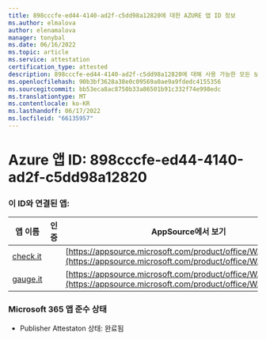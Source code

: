 ```yaml
---
title: 898cccfe-ed44-4140-ad2f-c5dd98a12820에 대한 AZURE 앱 ID 정보
ms.author: elmalova
author: elenamalova
manager: tonybal
ms.date: 06/16/2022
ms.topic: article
ms.service: attestation
certification_type: attested
description: 898cccfe-ed44-4140-ad2f-c5dd98a12820에 대해 사용 가능한 모든 보안 및 규정 준수 정보입니다.
ms.openlocfilehash: 90b3bf3628a38e0c09569a0ae9a9fdedc4155356
ms.sourcegitcommit: bb53eca8ac8750b33a86501b91c332f74e998edc
ms.translationtype: MT
ms.contentlocale: ko-KR
ms.lasthandoff: 06/17/2022
ms.locfileid: "66135957"
---
```

# <a name="azure-app-id-898cccfe-ed44-4140-ad2f-c5dd98a12820"></a>Azure 앱 ID: 898cccfe-ed44-4140-ad2f-c5dd98a12820


### <a name="apps-associated-with-this-id"></a>이 ID와 연결된 앱:
| **앱 이름** | **인증** | **AppSource에서 보기** |
|--------------|---------------|-----------------------|
| [check.it](../forward/WA200003604.md) |  | [https://appsource.microsoft.com/product/office/WA200003604](https://appsource.microsoft.com/product/office/WA200003604) |
| [gauge.it](../forward/WA200003874.md) |  | [https://appsource.microsoft.com/product/office/WA200003874](https://appsource.microsoft.com/product/office/WA200003874) |

### <a name="microsoft-365-app-compliance-status"></a>Microsoft 365 앱 준수 상태
- Publisher Attestaton 상태: 완료됨
